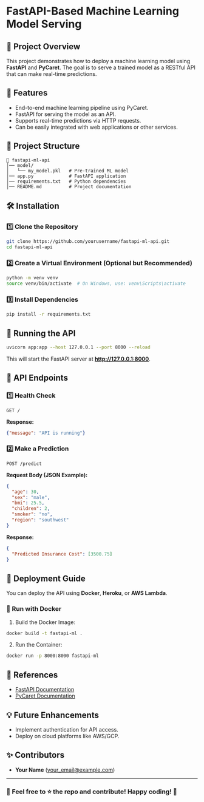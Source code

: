 # FastAPI-Based Machine Learning Model Serving

## 📌 Project Overview
This project demonstrates how to deploy a machine learning model using **FastAPI** and **PyCaret**. The goal is to serve a trained model as a RESTful API that can make real-time predictions.

## 🚀 Features
- End-to-end machine learning pipeline using PyCaret.
- FastAPI for serving the model as an API.
- Supports real-time predictions via HTTP requests.
- Can be easily integrated with web applications or other services.

## 📂 Project Structure
```
📁 fastapi-ml-api
│── model/
│   └── my_model.pkl   # Pre-trained ML model
│── app.py             # FastAPI application
│── requirements.txt   # Python dependencies
│── README.md          # Project documentation
```

## 🛠 Installation
### 1️⃣ Clone the Repository
```bash
git clone https://github.com/yourusername/fastapi-ml-api.git
cd fastapi-ml-api
```

### 2️⃣ Create a Virtual Environment (Optional but Recommended)
```bash
python -m venv venv
source venv/bin/activate  # On Windows, use: venv\Scripts\activate
```

### 3️⃣ Install Dependencies
```bash
pip install -r requirements.txt
```

## 🎯 Running the API
```bash
uvicorn app:app --host 127.0.0.1 --port 8000 --reload
```
This will start the FastAPI server at **http://127.0.0.1:8000**.

## 📡 API Endpoints
### 1️⃣ Health Check
```http
GET /
```
**Response:**
```json
{"message": "API is running"}
```

### 2️⃣ Make a Prediction
```http
POST /predict
```
**Request Body (JSON Example):**
```json
{
  "age": 30,
  "sex": "male",
  "bmi": 25.5,
  "children": 2,
  "smoker": "no",
  "region": "southwest"
}
```

**Response:**
```json
{
  "Predicted Insurance Cost": [3500.75]
}
```

## 📜 Deployment Guide
You can deploy the API using **Docker**, **Heroku**, or **AWS Lambda**.

### 🐳 Run with Docker
1. Build the Docker Image:
```bash
docker build -t fastapi-ml .
```
2. Run the Container:
```bash
docker run -p 8000:8000 fastapi-ml
```

## 🔗 References
- [FastAPI Documentation](https://fastapi.tiangolo.com/)
- [PyCaret Documentation](https://pycaret.gitbook.io/docs/)

## 💡 Future Enhancements
- Implement authentication for API access.
- Deploy on cloud platforms like AWS/GCP.

## ✨ Contributors
- **Your Name** (your_email@example.com)

---
### 🌟 Feel free to ⭐ the repo and contribute! Happy coding! 🚀


